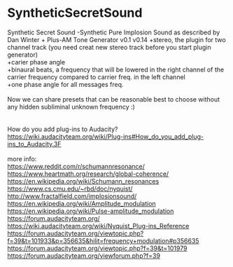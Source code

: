 # SyntheticSecretSound
Synthetic Secret Sound -Synthetic Pure Implosion Sound as described by Dan Winter + Plus-AM Tone Generator v0.1
v0.14 
  +stereo, the plugin for two channel track (you need creat new stereo track before you start plugin generator)<br>
  +carier phase angle<br>
  +binaural beats, a frequency that will be lowered in the right channel of the carrier frequency compared to carrier freq. in the left channel <br>
  +one phase angle for all messages freq.<br>
  <br>
Now we can share presets that can be reasonable best to choose without any hidden subliminal unknown frequency :)<br><br>
<br>
How do you add plug-ins to Audacity? https://wiki.audacityteam.org/wiki/Plug-ins#How_do_you_add_plug-ins_to_Audacity.3F <br><br>more info:<br>
https://www.reddit.com/r/schumannresonance/<br>
https://www.heartmath.org/research/global-coherence/
<br>https://en.wikipedia.org/wiki/Schumann_resonances<br>
https://www.cs.cmu.edu/~rbd/doc/nyquist/<br>
http://www.fractalfield.com/implosionsound/ 
<br>https://en.wikipedia.org/wiki/Amplitude_modulation <br>
https://en.wikipedia.org/wiki/Pulse-amplitude_modulation <br>
https://forum.audacityteam.org/<br>
https://wiki.audacityteam.org/wiki/Nyquist_Plug-ins_Reference<br>
https://forum.audacityteam.org/viewtopic.php?f=39&t=101933&p=356635&hilit=frequency+modulation#p356635<br>
https://forum.audacityteam.org/viewtopic.php?f=39&t=101979<br>
https://forum.audacityteam.org/viewforum.php?f=39<br><br>

